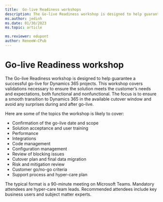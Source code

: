 ```yaml
---
title:  Go-live Readiness workshops
description: The Go-live Readiness workshop is designed to help guarantee a successful go-live of projects.
ms.author: jedinh
ms.date: 01/30/2023
ms.topic: article

ms.reviewer: edupont
author: ReneeW-CPub
---
```


# Go-live Readiness workshop

The Go-live Readiness workshop is designed to help guarantee a successful go-live for Dynamics 365 projects. This workshop covers validations necessary to ensure the solution meets the customer’s needs and expectations, both functional and nonfunctional. The focus is to ensure a smooth transition to Dynamics 365 in the available cutover window and avoid any surprises during and after go-live.

Here are some of the topics the workshop is likely to cover:

-	Confirmation of the go-live date and scope
-	Solution acceptance and user training
-	Performance
-	Integrations
-	Code management
-	Configuration management
-	Review of blocking issues
-	Cutover plan and final data migration
-	Risk and mitigation review
-	Customer go/no-go criteria
-	Support process and hyper-care plan

The typical format is a 90-minute meeting on Microsoft Teams. Mandatory attendees are hyper-care team leads. Recommended attendees include key business users and subject matter experts. 
